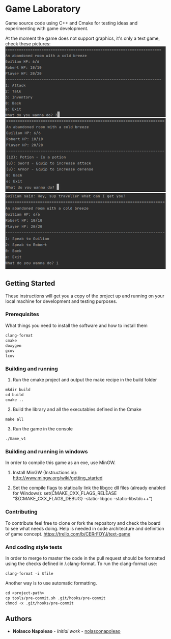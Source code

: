 # Game Laboratory

Game source code using C++ and Cmake for testing ideas and experimenting with game development.

At the moment the game does not support graphics, it's only a text game, check these pictures:
![Game_v1-menu](/demo/Demo1.png)
![Game_v1-inventory](/demo/Demo2.png)
![Game_v1-talk](/demo/Demo3.png)

## Getting Started

These instructions will get you a copy of the project up and running on your local machine for development and testing purposes.

### Prerequisites

What things you need to install the software and how to install them

```
clang-format
cmake
doxygen
gcov
lcov
```

### Building and running

1. Run the cmake project and output the make recipe in the build folder
```
mkdir build
cd build
cmake ..
```

2. Build the library and all the executables defined in the Cmake 
```
make all
```

3. Run the game in the console
```
./Game_v1
```

### Building and running in windows
In order to compile this game as an exe, use MinGW.

1. Install MinGW (Instructions in): 
http://www.mingw.org/wiki/getting_started

2. Set the compile flags to statically link the  libgcc dll files (already enabled for Windows):
set(CMAKE_CXX_FLAGS_RELEASE  "${CMAKE_CXX_FLAGS_DEBUG} -static-libgcc -static-libstdc++")

### Contributing
To contribute feel free to clone or fork the repository and check the board to see what needs doing.
Help is needed in code architecture and definition of game concept.
https://trello.com/b/CERrFOYJ/text-game

### And coding style tests

In order to merge to master the code in the pull request should be formatted using the checks defined in <project>/.clang-format. To run the clang-format use:
```
clang-format -i $file
```

Another way is to use automatic formatting.
```
cd <project-path>
cp tools/pre-commit.sh .git/hooks/pre-commit
chmod +x .git/hooks/pre-commit
```

## Authors

* **Nolasco Napoleao** - *Initial work* - [nolasconapoleao](https://github.com/nolasconapoleao)
